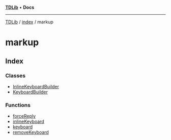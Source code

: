 [**TDLib**](../../../README.md) • **Docs**

***

[TDLib](../../../modules.md) / [index](../../README.md) / markup

# markup

## Index

### Classes

- [InlineKeyboardBuilder](classes/InlineKeyboardBuilder.md)
- [KeyboardBuilder](classes/KeyboardBuilder.md)

### Functions

- [forceReply](functions/forceReply.md)
- [inlineKeyboard](functions/inlineKeyboard.md)
- [keyboard](functions/keyboard.md)
- [removeKeyboard](functions/removeKeyboard.md)
